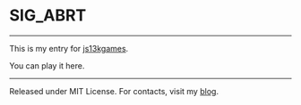 # SIG_ABRT

---
This is my entry for [js13kgames](js13kgames.com).

You can play it here.

---


Released under MIT License.
For contacts, visit my [blog](http://marcostagni.com).
